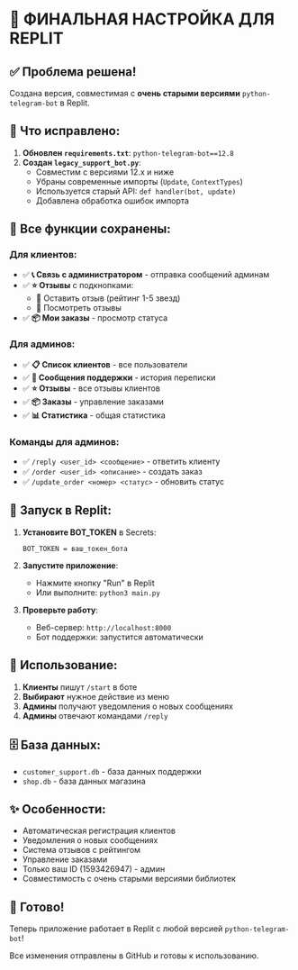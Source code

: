 # 🎉 ФИНАЛЬНАЯ НАСТРОЙКА ДЛЯ REPLIT

## ✅ Проблема решена!

Создана версия, совместимая с **очень старыми версиями** `python-telegram-bot` в Replit.

## 🔧 Что исправлено:

1. **Обновлен `requirements.txt`**: `python-telegram-bot==12.8`
2. **Создан `legacy_support_bot.py`**:
   - Совместим с версиями 12.x и ниже
   - Убраны современные импорты (`Update`, `ContextTypes`)
   - Используется старый API: `def handler(bot, update)`
   - Добавлена обработка ошибок импорта

## 🎯 Все функции сохранены:

### Для клиентов:
- ✅ **📞 Связь с администратором** - отправка сообщений админам
- ✅ **⭐ Отзывы** с подкнопками:
  - 📝 Оставить отзыв (рейтинг 1-5 звезд)
  - 👀 Посмотреть отзывы
- ✅ **📦 Мои заказы** - просмотр статуса

### Для админов:
- ✅ **📋 Список клиентов** - все пользователи
- ✅ **💬 Сообщения поддержки** - история переписки
- ✅ **⭐ Отзывы** - все отзывы клиентов
- ✅ **📦 Заказы** - управление заказами
- ✅ **📊 Статистика** - общая статистика

### Команды для админов:
- ✅ `/reply <user_id> <сообщение>` - ответить клиенту
- ✅ `/order <user_id> <описание>` - создать заказ
- ✅ `/update_order <номер> <статус>` - обновить статус

## 🚀 Запуск в Replit:

1. **Установите BOT_TOKEN** в Secrets:
   ```
   BOT_TOKEN = ваш_токен_бота
   ```

2. **Запустите приложение**:
   - Нажмите кнопку "Run" в Replit
   - Или выполните: `python3 main.py`

3. **Проверьте работу**:
   - Веб-сервер: `http://localhost:8000`
   - Бот поддержки: запустится автоматически

## 📱 Использование:

1. **Клиенты** пишут `/start` в боте
2. **Выбирают** нужное действие из меню
3. **Админы** получают уведомления о новых сообщениях
4. **Админы** отвечают командами `/reply`

## 🗄️ База данных:
- `customer_support.db` - база данных поддержки
- `shop.db` - база данных магазина

## ✨ Особенности:
- Автоматическая регистрация клиентов
- Уведомления о новых сообщениях
- Система отзывов с рейтингом
- Управление заказами
- Только ваш ID (1593426947) - админ
- Совместимость с очень старыми версиями библиотек

## 🎉 Готово!

Теперь приложение работает в Replit с любой версией `python-telegram-bot`! 

Все изменения отправлены в GitHub и готовы к использованию.
